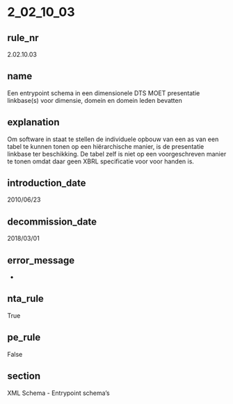 # 2_02_10_03

## rule_nr
2.02.10.03

## name
Een entrypoint schema in een dimensionele DTS MOET presentatie linkbase(s) voor dimensie, domein en domein leden bevatten

## explanation
Om software in staat te stellen de individuele opbouw van een as van een tabel te kunnen tonen op een hiërarchische manier, is de presentatie linkbase ter beschikking. De tabel zelf is niet op een voorgeschreven manier te tonen omdat daar geen XBRL specificatie voor voor handen is.

## introduction_date
2010/06/23

## decommission_date
2018/03/01

## error_message
-

## nta_rule
True

## pe_rule
False

## section
XML Schema - Entrypoint schema’s

